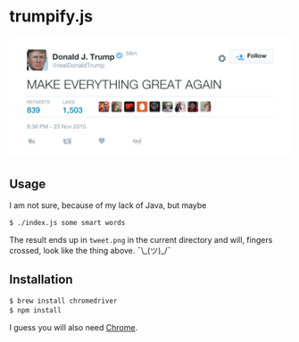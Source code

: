# trumpify.js

![MAKE EVERYTHING GREAT AGAIN](example.png)

## Usage

I am not sure, because of my lack of Java, but maybe

```bash
$ ./index.js some smart words
```

The result ends up in `tweet.png` in the current directory and will,
fingers crossed, look like the thing above. ¯\\\_(ツ)\_/¯

## Installation

```bash
$ brew install chromedriver
$ npm install
```

I guess you will also need [Chrome][1].

[1]: https://www.google.com/chrome/browser/desktop/
